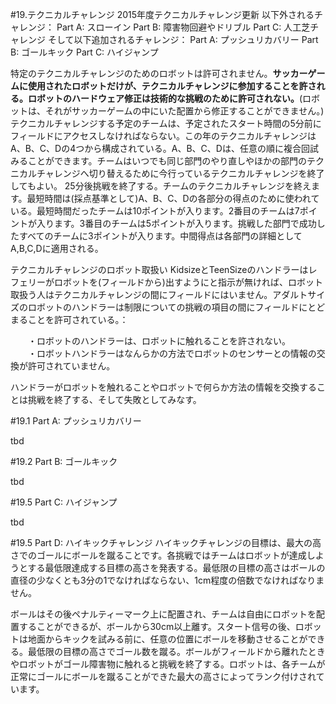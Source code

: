 #19.テクニカルチャレンジ
2015年度テクニカルチャレンジ更新
以下外されるチャレンジ：
Part A: スローイン
Part B: 障害物回避やドリブル
Part C: 人工芝チャレンジ
そして以下追加されるチャレンジ：
Part A: プッシュリカバリー
Part B: ゴールキック
Part C: ハイジャンプ

特定のテクニカルチャレンジのためのロボットは許可されません。**サッカーゲームに使用されたロボットだけが、テクニカルチャレンジに参加することを許される。ロボットのハードウェア修正は技術的な挑戦のために許可されない。**(ロボットは、それがサッカーゲームの中にいた配置から修正することができません。) テクニカルチャレンジする予定のチームは、予定されたスタート時間の5分前にフィールドにアクセスしなければならない。この年のテクニカルチャレンジはA、B、C、Dの4つから構成されている。A、B、C、Dは、任意の順に複合回試みることができます。チームはいつでも同じ部門のやり直しやほかの部門のテクニカルチャレンジへ切り替えるために今行っているテクニカルチャレンジを終了してもよい。
25分後挑戦を終了する。チームのテクニカルチャレンジを終えます。最短時間は(採点基準として)A、B、C、Dの各部分の得点のために使われている。最短時間だったチームは10ポイントが入ります。2番目のチームは7ポイントが入ります。3番目のチームは5ポイントが入ります。挑戦した部門で成功したすべてのチームに3ポイントが入ります。中間得点は各部門の詳細としてA,B,C,Dに適用される。

テクニカルチャレンジのロボット取扱い
KidsizeとTeenSizeのハンドラーはレフェリーがロボットを(フィールドから)出すようにと指示が無ければ、ロボット取扱う人はテクニカルチャレンジの間にフィールドにはいません。アダルトサイズのロボットのハンドラーは制限についての挑戦の項目の間にフィールドにとどまることを許可されている。：

　　・ロボットのハンドラーは、ロボットに触れることを許されない。  
　　・ロボットハンドラーはなんらかの方法でロボットのセンサーとの情報の交換が許可されていません。  

ハンドラーがロボットを触れることやロボットで何らか方法の情報を交換することは挑戦を終了する、そして失敗としてみなす。

#19.1 Part A: プッシュリカバリー

tbd

#19.2 Part B: ゴールキック

tbd

#19.5 Part C: ハイジャンプ

tbd


#19.5 Part D: ハイキックチャレンジ
ハイキックチャレンジの目標は、最大の高さでのゴールにボールを蹴ることです。各挑戦ではチームはロボットが達成しようとする最低限達成する目標の高さを発表する。最低限の目標の高さはボールの直径の少なくとも3分の1でなければならない、1cm程度の倍数でなければなりません。

ボールはその後ペナルティーマーク上に配置され、チームは自由にロボットを配置することができるが、ボールから30cm以上離す。スタート信号の後、ロボットは地面からキックを試みる前に、任意の位置にボールを移動させることができる。最低限の目標の高さでゴール数を蹴る。ボールがフィールドから離れたときやロボットがゴール障害物に触れると挑戦を終了する。ロボットは、各チームが正常にゴールにボールを蹴ることができた最大の高さによってランク付けされています。


